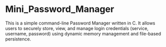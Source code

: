 # Mini_Password_Manager
This is a simple command-line Password Manager written in C. It allows users to securely store, view, and manage login credentials (service, username, password) using dynamic memory management and file-based persistence.
